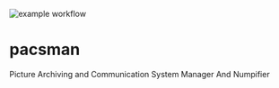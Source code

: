 ![example workflow](https://github.com/innolitics/pacsman/actions/workflows/unit-tests.yml/badge.svg)

# pacsman

Picture Archiving and Communication System Manager And Numpifier
